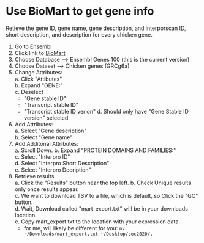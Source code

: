 # Use BioMart to get gene info 

Retieve the gene ID, gene name, gene description, and interporscan ID, short description, and description for every chicken gene.


1. Go to [Ensembl](http://www.ensembl.org)  
2. Click link to [BioMart](http://www.ensembl.org/biomart/martview)  
3. Choose Database --> Ensembl Genes 100 (this is the current version)  
4. Choose Dataset --> Chicken genes (GRCg6a)  
5. Change Attributes:  
   a. Click "Attibutes"   
   b. Expand "GENE:"  
   c. Deselect 
      *  "Gene stable ID"  
      * "Transcript stable ID"  
      * "Transcript stable ID verion" 
   d. Should only have "Gene Stable ID version" selected
6. Add Attributes:  
   a. Select "Gene description"  
   b. Select "Gene name"
7. Add Additonal Attributes:  
   a. Scroll Down. 
   b. Expand "PROTEIN DOMAINS AND FAMILIES:"  
   c. Select "Interpro ID"  
   d. Select "Interpro Short Description"  
   e. Select "Interpro Decription" 
8. Retrieve results  
   a. Click the "Results" button near the top left.
   b. Check Unique results only once results appear.  
   c. We want to download TSV to a file, which is default, so Click the "GO" button.  
   d. Wait, Download called "mart_export.txt" will be in your downloads location.  
   e. Copy mart_export.txt to the location with your expression data.   
      * for me, will likely be different for you: `mv ~/Downloads/mart_export.txt ~/Desktop/soc2020/.` 

